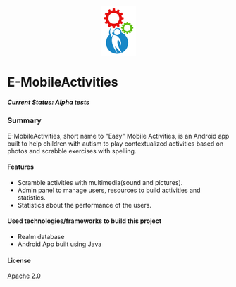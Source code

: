 <p align="center">
  <img src="https://raw.githubusercontent.com/samuelyuri/E-MobileActivities/master/app/src/main/res/drawable/logo.png"  width="80"/>
</p>

# E-MobileActivities
##### Current Status: Alpha tests

### Summary
E-MobileActivities, short name to "Easy" Mobile Activities, is an Android app built to help children with autism to play contextualized activities based on photos and scrabble exercises with spelling.

#### Features
  - Scramble activities with multimedia(sound and pictures).
  - Admin panel to manage users, resources to build activities and statistics.
  - Statistics about the performance of the users.
#### Used technologies/frameworks to build this project
   - Realm database
   - Android App built using Java
#### License
[Apache 2.0](https://github.com/samuelyuri/E-MobileActivities/blob/master/LICENSE)
